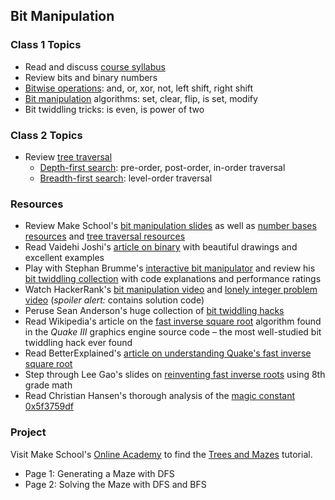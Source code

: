 ## Bit Manipulation

### Class 1 Topics
- Read and discuss [course syllabus]
- Review bits and binary numbers
- [Bitwise operations]: and, or, xor, not, left shift, right shift
- [Bit manipulation] algorithms: set, clear, flip, is set, modify
- Bit twiddling tricks: is even, is power of two

### Class 2 Topics
- Review [tree traversal]
  - [Depth-first search]: pre-order, post-order, in-order traversal
  - [Breadth-first search]: level-order traversal

### Resources
- Review Make School's [bit manipulation slides] as well as [number bases resources] and [tree traversal resources]
- Read Vaidehi Joshi's [article on binary][BaseCS binary] with beautiful drawings and excellent examples
- Play with Stephan Brumme's [interactive bit manipulator] and review his [bit twiddling collection] with code explanations and performance ratings
- Watch HackerRank's [bit manipulation video] and [lonely integer problem video] (*spoiler alert:* contains solution code)
- Peruse Sean Anderson's huge collection of [bit twiddling hacks]
- Read Wikipedia's article on the [fast inverse square root] algorithm found in the *Quake III* graphics engine source code – the most well-studied bit twiddling hack ever found
- Read BetterExplained's [article on understanding Quake's fast inverse square root][BE fast inverse square root]
- Step through Lee Gao's slides on [reinventing fast inverse roots] using 8th grade math
- Read Christian Hansen's thorough analysis of the [magic constant 0x5f3759df]

### Project
Visit Make School's [Online Academy] to find the [Trees and Mazes] tutorial.
- Page 1: Generating a Maze with DFS
- Page 2: Solving the Maze with DFS and BFS


[course syllabus]: http://make.sc/cs4-syllabus
[bitwise operations]: https://en.wikipedia.org/wiki/Bitwise_operation
[bit manipulation]: https://en.wikipedia.org/wiki/Bit_manipulation

[tree traversal]: https://en.wikipedia.org/wiki/Tree_traversal
[depth-first search]: https://en.wikipedia.org/wiki/Depth-first_search
[breadth-first search]: https://en.wikipedia.org/wiki/Breadth-first_search

[bit manipulation slides]: ../Slides/NumberBases.pdf
[number bases resources]: https://github.com/Product-College-Courses/CS-3-Core-Data-Structures/blob/master/Class1.md
[tree traversal resources]: https://github.com/Product-College-Courses/CS-3-Core-Data-Structures/blob/master/Class10.md
[BaseCS binary]: https://medium.com/basecs/bits-bytes-building-with-binary-13cb4289aafa
[bit manipulation video]: https://www.youtube.com/watch?v=NLKQEOgBAnw
[lonely integer problem video]: https://www.youtube.com/watch?v=eXWjCgbL01U

[interactive bit manipulator]: http://bits.stephan-brumme.com/interactive.html
[bit twiddling collection]: http://bits.stephan-brumme.com/
[bit twiddling hacks]: http://graphics.stanford.edu/~seander/bithacks.html

[fast inverse square root]: https://en.wikipedia.org/wiki/Fast_inverse_square_root
[BE fast inverse square root]: https://betterexplained.com/articles/understanding-quakes-fast-inverse-square-root/
[magic constant 0x5f3759df]: http://h14s.p5r.org/2012/09/0x5f3759df.html
[reinventing fast inverse roots]: http://www.bullshitmath.lol/FastRoot.slides.html

[Online Academy]: https://www.makeschool.com/academy
[Trees and Mazes]: http://make.sc/oa-trees-and-mazes

